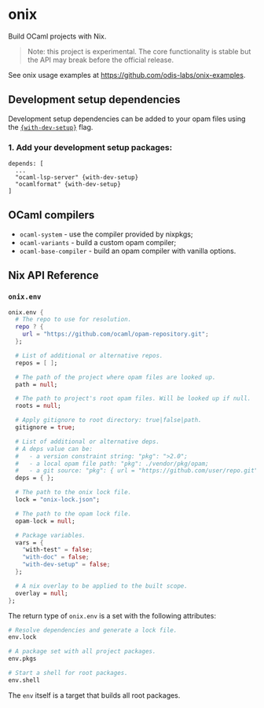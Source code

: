 # onix

Build OCaml projects with Nix.

> Note: this project is experimental. The core functionality is stable but the API may break before the official release.


See onix usage examples at https://github.com/odis-labs/onix-examples.


## Development setup dependencies

Development setup dependencies can be added to your opam files using the [`{with-dev-setup}`](https://opam.ocaml.org/doc/Manual.html#pkgvar-with-dev-setup) flag.

### 1. Add your development setup packages:

```opam
depends: [
  ...
  "ocaml-lsp-server" {with-dev-setup}
  "ocamlformat" {with-dev-setup}
]
```


## OCaml compilers

- `ocaml-system` - use the compiler provided by nixpkgs;
- `ocaml-variants` - build a custom opam compiler;
- `ocaml-base-compiler` - build an opam compiler with vanilla options.


## Nix API Reference

### `onix.env`

```nix
onix.env {
  # The repo to use for resolution.
  repo ? {
    url = "https://github.com/ocaml/opam-repository.git";
  };

  # List of additional or alternative repos.
  repos = [ ];

  # The path of the project where opam files are looked up.
  path = null;

  # The path to project's root opam files. Will be looked up if null.
  roots = null;

  # Apply gitignore to root directory: true|false|path.
  gitignore = true;

  # List of additional or alternative deps.
  # A deps value can be:
  #   - a version constraint string: "pkg": ">2.0";
  #   - a local opam file path: "pkg": ./vendor/pkg/opam;
  #   - a git source: "pkg": { url = "https://github.com/user/repo.git" }.
  deps = { };

  # The path to the onix lock file.
  lock = "onix-lock.json";

  # The path to the opam lock file.
  opam-lock = null;

  # Package variables.
  vars = {
    "with-test" = false;
    "with-doc" = false;
    "with-dev-setup" = false;
  };

  # A nix overlay to be applied to the built scope.
  overlay = null;
};
```

The return type of `onix.env` is a set with the following attributes:

```nix
# Resolve dependencies and generate a lock file.
env.lock

# A package set with all project packages.
env.pkgs

# Start a shell for root packages.
env.shell
```

The `env` itself is a target that builds all root packages.
